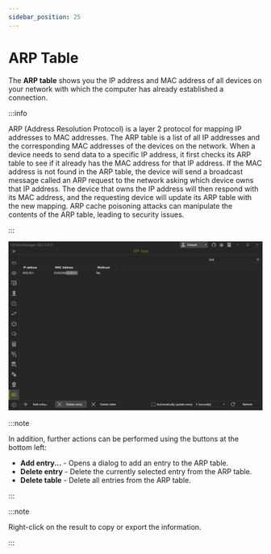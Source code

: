 ```yaml
---
sidebar_position: 25
---
```


# ARP Table

The **ARP table** shows you the IP address and MAC address of all devices on your network with which the computer has already established a connection.

:::info

ARP (Address Resolution Protocol) is a layer 2 protocol for mapping IP addresses to MAC addresses. The ARP table is a list of all IP addresses and the corresponding MAC addresses of the devices on the network. When a device needs to send data to a specific IP address, it first checks its ARP table to see if it already has the MAC address for that IP address. If the MAC address is not found in the ARP table, the device will send a broadcast message called an ARP request to the network asking which device owns that IP address. The device that owns the IP address will then respond with its MAC address, and the requesting device will update its ARP table with the new mapping. ARP cache poisoning attacks can manipulate the contents of the ARP table, leading to security issues.

:::

![ARP Table](../img/arp-table.png)

:::note

In addition, further actions can be performed using the buttons at the bottom left:

- **Add entry...** - Opens a dialog to add an entry to the ARP table.
- **Delete entry** - Delete the currently selected entry from the ARP table.
- **Delete table** - Delete all entries from the ARP table.

:::

:::note

Right-click on the result to copy or export the information.

:::
